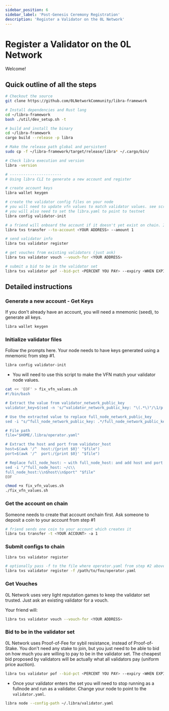 ```yaml
---
sidebar_position: 6
sidebar_label: 'Post-Genesis Ceremony Registration'
description: 'Register a Validator on the 0L Network'
---
```


# Register a Validator on the 0L Network

Welcome!

## Quick outline of all the steps
``` bash
# Checkout the source
git clone https://github.com/0LNetworkCommunity/libra-framework

# Install dependencies and Rust lang
cd ~/libra-framework
bash ./util/dev_setup.sh -t

# build and install the binary
cd ~/libra-framework
cargo build --release -p libra 

# Make the release path global and persistent
sudo cp -f ~/libra-framework/target/release/libra* ~/.cargo/bin/

# Check libra execution and version 
libra -version

# -----------------------
# Using libra CLI to generate a new account and register

# create account keys
libra wallet keygen

# create the validator config files on your node
# you will need to update vfn values to match validator values. see script below
# you will also need to set the libra.yaml to point to testnet
libra config validator-init

# a friend will onboard the account if it doesn't yet exist on chain. It is done by sending coins to an account
libra txs transfer --to-account <YOUR ADDRESS> --amount 1

# send validator info
libra txs validator register

# get vouches from existing validators (just ask)
libra txs validator vouch --vouch-for <YOUR ADDRESS>

# submit a bid to be in the validator set
libra txs validator pof --bid-pct <PERCENT YOU PAY> --expiry <WHEN EXPIRES>
```

## Detailed instructions

### Generate a new account - Get Keys
If you don't already have an account, you will need a mnemonic (seed), to generate all keys.

``` bash
libra wallet keygen
```

### Initialize validator files

Follow the prompts here. Your node needs to have keys generated using a mnemonic from step #1.

``` bash
libra config validator-init
```


- You will need to use this script to make the VFN match your validator node values.
``` bash
cat << 'EOF' > fix_vfn_values.sh
#!/bin/bash

# Extract the value from validator_network_public_key
validator_key=$(sed -n 's/^validator_network_public_key: "\(.*\)"/\1/p' ~/.libra/operator.yaml)

# Use the extracted value to replace full_node_network_public_key
sed -i "s/^full_node_network_public_key: .*/full_node_network_public_key: \"$validator_key\"/" ~/.libra/operator.yaml

# File path
file="$HOME/.libra/operator.yaml"

# Extract the host and port from validator_host
host=$(awk '/^  host:/{print $0}' "$file")
port=$(awk '/^  port:/{print $0}' "$file")

# Replace full_node_host: ~ with full_node_host: and add host and port
sed -i "/^full_node_host: ~/c\\
full_node_host:\\n$host\\n$port" "$file"
EOF

chmod +x fix_vfn_values.sh
./fix_vfn_values.sh
```

### Get the account on chain
Someone needs to create that account onchain first.
Ask someone to deposit a coin to your account from step #1

``` bash
# friend sends one coin to your account which creates it
libra txs transfer -t <YOUR ACCOUNT> -a 1
```

### Submit configs to chain

``` bash
libra txs validator register

# optionally pass -f to the file where operator.yaml from step #2 above is located
libra txs validator register -f /path/to/foo/operator.yaml
```


### Get Vouches
0L Network uses very light reputation games to keep the validator set trusted.
Just ask an existing validator for a vouch.

Your friend will:
``` bash 
libra txs validator vouch --vouch-for <YOUR ADDRESS>
```

### Bid to be in the validator set
0L Network uses Proof-of-Fee for sybil resistance, instead of Proof-of-Stake. You don't need any stake to join, but you just need to be able to bid on how much you are willing to pay to be in the validator set. The cheapest bid proposed by validators will be actually what all validators pay (uniform price auction).

``` bash
libra txs validator pof --bid-pct <PERCENT YOU PAY> --expiry <WHEN EXPIRES>
```

- Once your validator enters the set you will need to stop running as a fullnode and run as a validator. Change your node to point to the `validator.yaml`.
``` bash 
libra node --config-path ~/.libra/validator.yaml
```
